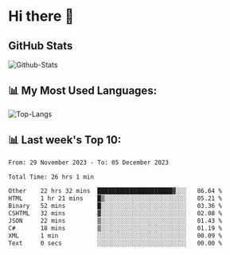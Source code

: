 # Hi there 👋

## GitHub Stats
![Github-Stats](https://github-readme-stats-sigma-five.vercel.app/api?username=ltorson&show_icons=true&theme=radical&count_private=true)

## 📊 My Most Used Languages:
![Top-Langs](https://github-readme-stats-sigma-five.vercel.app/api/top-langs/?username=LTorson&layout=compact&langs_count=10)

## 📊 Last week's Top 10:
<!--START_SECTION:waka-->

```txt
From: 29 November 2023 - To: 05 December 2023

Total Time: 26 hrs 1 min

Other    22 hrs 32 mins  █████████████████████▓░░░   86.64 %
HTML     1 hr 21 mins    █▒░░░░░░░░░░░░░░░░░░░░░░░   05.21 %
Binary   52 mins         █░░░░░░░░░░░░░░░░░░░░░░░░   03.36 %
CSHTML   32 mins         ▓░░░░░░░░░░░░░░░░░░░░░░░░   02.08 %
JSON     22 mins         ▒░░░░░░░░░░░░░░░░░░░░░░░░   01.43 %
C#       18 mins         ▒░░░░░░░░░░░░░░░░░░░░░░░░   01.19 %
XML      1 min           ░░░░░░░░░░░░░░░░░░░░░░░░░   00.09 %
Text     0 secs          ░░░░░░░░░░░░░░░░░░░░░░░░░   00.00 %
```

<!--END_SECTION:waka-->
